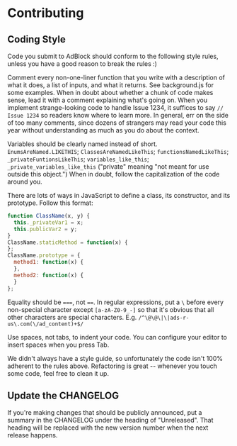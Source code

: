 # Contributing

## Coding Style
Code you submit to AdBlock should conform to the following style rules, unless you have a good reason to break the rules :)

Comment every non-one-liner function that you write with a description of what it does, a list of inputs, and what it returns. See background.js for some examples. When in doubt about whether a chunk of code makes sense, lead it with a comment explaining what's going on. When you implement strange-looking code to handle Issue 1234, it suffices to say `// Issue 1234` so readers know where to learn more. In general, err on the side of too many comments, since dozens of strangers may read your code this year without understanding as much as you do about the context.

Variables should be clearly named instead of short. `EnumsAreNamed.LIKETHIS`; `ClassesAreNamedLikeThis`; `functionsNamedLikeThis`; `_privateFuntionsLikeThis`; `variables_like_this`; `_private_variables_like_this` ("private" meaning "not meant for use outside this object.") When in doubt, follow the capitalization of the code around you.

There are lots of ways in JavaScript to define a class, its constructor, and its prototype. Follow this format:

```javascript
function ClassName(x, y) {
  this._privateVar1 = x;
  this.publicVar2 = y;
}
ClassName.staticMethod = function(x) {
};
ClassName.prototype = {
  method1: function(x) {
  },
  method2: function(x) {
  }
};
```

Equality should be `===`, not `==`. In regular expressions, put a `\` before every non-special character except `[a-zA-Z0-9_-]` so that it's obvious that all other characters are special characters. E.g. `/^\@\@\|\|ads-r-us\.com(\/ad_content)+$/`

Use spaces, not tabs, to indent your code.  You can configure your editor to insert spaces when you press Tab.

We didn't always have a style guide, so unfortunately the code isn't 100% adherent to the rules above. Refactoring is great -- whenever you touch some code, feel free to clean it up.

## Update the CHANGELOG
If you're making changes that should be publicly announced, put a summary in the CHANGELOG under the heading of "Unreleased". That heading will be replaced with the new version number when the next release happens.

